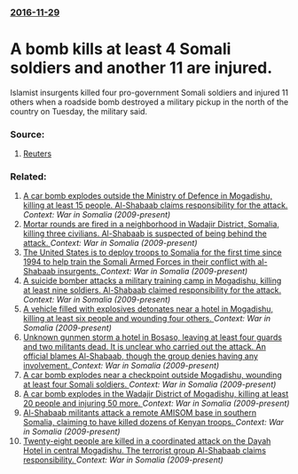 ### [2016-11-29](/news/2016/11/29/index.md)

# A bomb kills at least 4 Somali soldiers and another 11 are injured. 

Islamist insurgents killed four pro-government Somali soldiers and injured 11 others when a roadside bomb destroyed a military pickup in the north of the country on Tuesday, the military said.


### Source:

1. [Reuters](http://www.reuters.com/article/us-somalia-security-idUSKBN13O225?il=0)

### Related:

1. [A car bomb explodes outside the Ministry of Defence in Mogadishu, killing at least 15 people. Al-Shabaab claims responsibility for the attack. ](/news/2017/04/9/a-car-bomb-explodes-outside-the-ministry-of-defence-in-mogadishu-killing-at-least-15-people-al-shabaab-claims-responsibility-for-the-attac.md) _Context: War in Somalia (2009-present)_
2. [Mortar rounds are fired in a neighborhood in Wadajir District, Somalia, killing three civilians. Al-Shabaab is suspected of being behind the attack. ](/news/2017/04/7/mortar-rounds-are-fired-in-a-neighborhood-in-wadajir-district-somalia-killing-three-civilians-al-shabaab-is-suspected-of-being-behind-the.md) _Context: War in Somalia (2009-present)_
3. [The United States is to deploy troops to Somalia for the first time since 1994 to help train the Somali Armed Forces in their conflict with al-Shabaab insurgents. ](/news/2017/04/14/the-united-states-is-to-deploy-troops-to-somalia-for-the-first-time-since-1994-to-help-train-the-somali-armed-forces-in-their-conflict-with.md) _Context: War in Somalia (2009-present)_
4. [A suicide bomber attacks a military training camp in Mogadishu, killing at least nine soldiers. Al-Shabaab claimed responsibility for the attack. ](/news/2017/04/10/a-suicide-bomber-attacks-a-military-training-camp-in-mogadishu-killing-at-least-nine-soldiers-al-shabaab-claimed-responsibility-for-the-at.md) _Context: War in Somalia (2009-present)_
5. [A vehicle filled with explosives detonates near a hotel in Mogadishu, killing at least six people and wounding four others. ](/news/2017/03/13/a-vehicle-filled-with-explosives-detonates-near-a-hotel-in-mogadishu-killing-at-least-six-people-and-wounding-four-others.md) _Context: War in Somalia (2009-present)_
6. [Unknown gunmen storm a hotel in Bosaso, leaving at least four guards and two militants dead. It is unclear who carried out the attack. An official blames Al-Shabaab, though the group denies having any involvement. ](/news/2017/02/8/unknown-gunmen-storm-a-hotel-in-bosaso-leaving-at-least-four-guards-and-two-militants-dead-it-is-unclear-who-carried-out-the-attack-an-of.md) _Context: War in Somalia (2009-present)_
7. [A car bomb explodes near a checkpoint outside Mogadishu, wounding at least four Somali soldiers. ](/news/2017/02/27/a-car-bomb-explodes-near-a-checkpoint-outside-mogadishu-wounding-at-least-four-somali-soldiers.md) _Context: War in Somalia (2009-present)_
8. [A car bomb explodes in the Wadajir District of Mogadishu, killing at least 20 people and injuring 50 more. ](/news/2017/02/19/a-car-bomb-explodes-in-the-wadajir-district-of-mogadishu-killing-at-least-20-people-and-injuring-50-more.md) _Context: War in Somalia (2009-present)_
9. [Al-Shabaab militants attack a remote AMISOM base in southern Somalia, claiming to have killed dozens of Kenyan troops. ](/news/2017/01/27/al-shabaab-militants-attack-a-remote-amisom-base-in-southern-somalia-claiming-to-have-killed-dozens-of-kenyan-troops.md) _Context: War in Somalia (2009-present)_
10. [Twenty-eight people are killed in a coordinated attack on the Dayah Hotel in central Mogadishu. The terrorist group Al-Shabaab claims responsibility. ](/news/2017/01/25/twenty-eight-people-are-killed-in-a-coordinated-attack-on-the-dayah-hotel-in-central-mogadishu-the-terrorist-group-al-shabaab-claims-respon.md) _Context: War in Somalia (2009-present)_
